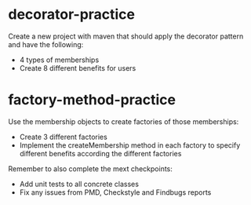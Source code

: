 # decorator-practice

Create a new project with maven that should apply the decorator pattern and have the following:
* 4 types of memberships
* Create 8 different benefits for users

# factory-method-practice

Use the membership objects to create factories of those memberships:
* Create 3 different factories
* Implement the createMembership method in each factory to specify different benefits according the different factories

Remember to also complete the mext checkpoints:
* Add unit tests to all concrete classes
* Fix any issues from PMD, Checkstyle and Findbugs reports

